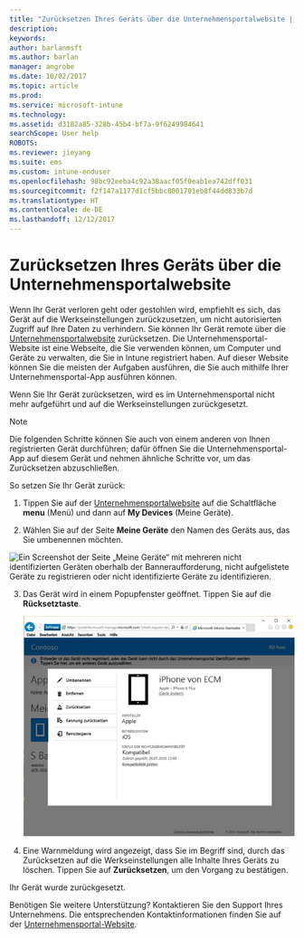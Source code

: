 ```yaml
---
title: "Zurücksetzen Ihres Geräts über die Unternehmensportalwebsite | Microsoft-Dokumentation"
description: 
keywords: 
author: barlanmsft
ms.author: barlan
manager: angrobe
ms.date: 10/02/2017
ms.topic: article
ms.prod: 
ms.service: microsoft-intune
ms.technology: 
ms.assetid: d3182a85-328b-45b4-bf7a-9f6249984641
searchScope: User help
ROBOTS: 
ms.reviewer: jieyang
ms.suite: ems
ms.custom: intune-enduser
ms.openlocfilehash: 98bc92eeba4c92a38aacf05f0eab1ea742dff031
ms.sourcegitcommit: f2f147a1177d1cf5bbc8001701eb8f44dd833b7d
ms.translationtype: HT
ms.contentlocale: de-DE
ms.lasthandoff: 12/12/2017
---
```

# <a name="reset-your-device-from-the-company-portal-website"></a>Zurücksetzen Ihres Geräts über die Unternehmensportalwebsite

Wenn Ihr Gerät verloren geht oder gestohlen wird, empfiehlt es sich, das Gerät auf die Werkseinstellungen zurückzusetzen, um nicht autorisierten Zugriff auf Ihre Daten zu verhindern. Sie können Ihr Gerät remote über die [Unternehmensportalwebsite](https://portal.manage.microsoft.com#HelpDeskDialog) zurücksetzen. Die Unternehmensportal-Website ist eine Webseite, die Sie verwenden können, um Computer und Geräte zu verwalten, die Sie in Intune registriert haben. Auf dieser Website können Sie die meisten der Aufgaben ausführen, die Sie auch mithilfe Ihrer Unternehmensportal-App ausführen können.

Wenn Sie Ihr Gerät zurücksetzen, wird es im Unternehmensportal nicht mehr aufgeführt und auf die Werkseinstellungen zurückgesetzt.

> [!Note]
> Die folgenden Schritte können Sie auch von einem anderen von Ihnen registrierten Gerät durchführen; dafür öffnen Sie die Unternehmensportal-App auf diesem Gerät und nehmen ähnliche Schritte vor, um das Zurücksetzen abzuschließen. 

So setzen Sie Ihr Gerät zurück:

1.  Tippen Sie auf der [Unternehmensportalwebsite](https://portal.manage.microsoft.com#HelpDeskDialog) auf die Schaltfläche __menu__ (Menü) und dann auf __My Devices__ (Meine Geräte).

2. Wählen Sie auf der Seite __Meine Geräte__ den Namen des Geräts aus, das Sie umbenennen möchten.

  ![Ein Screenshot der Seite „Meine Geräte“ mit mehreren nicht identifizierten Geräten oberhalb der Banneraufforderung, nicht aufgelistete Geräte zu registrieren oder nicht identifizierte Geräte zu identifizieren.](./media/macOS_enroll_002_tap_here_banner.png)

3.  Das Gerät wird in einem Popupfenster geöffnet. Tippen Sie auf die **Rücksetztaste**.

    ![Alle Optionen für ein ausgewähltes Gerät auf der Unternehmensportalwebsite, darunter „Umbenennen“, „Entfernen“, „Gerät zurücksetzen“, „Kennung zurücksetzen“ und „Remotesperre“. ](./media/iwp-screen-with-all-options.png)

4.  Eine Warnmeldung wird angezeigt, dass Sie im Begriff sind, durch das Zurücksetzen auf die Werkseinstellungen alle Inhalte Ihres Geräts zu löschen. Tippen Sie auf **Zurücksetzen**, um den Vorgang zu bestätigen.

Ihr Gerät wurde zurückgesetzt.

Benötigen Sie weitere Unterstützung? Kontaktieren Sie den Support Ihres Unternehmens. Die entsprechenden Kontaktinformationen finden Sie auf der [Unternehmensportal-Website](https://portal.manage.microsoft.com#HelpDeskDialog).
